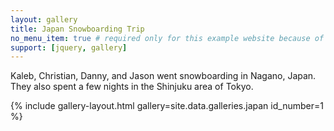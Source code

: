 ```yaml
---
layout: gallery
title: Japan Snowboarding Trip
no_menu_item: true # required only for this example website because of menu construction
support: [jquery, gallery]
---
```

Kaleb, Christian, Danny, and Jason went snowboarding in Nagano, Japan. They also spent a few nights in the Shinjuku area of Tokyo.

{% include gallery-layout.html gallery=site.data.galleries.japan id_number=1 %}
